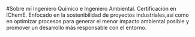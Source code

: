 #Sobre mí
Ingeniero Químico e Ingeniero Ambiental.
Certificación en IChemE.
Enfocado en la sostenibilidad de proyectos industriales,así como en optimizar procesos para generar el menor impacto ambiental posible y promover un desarrollo más responsable con el entorno.
